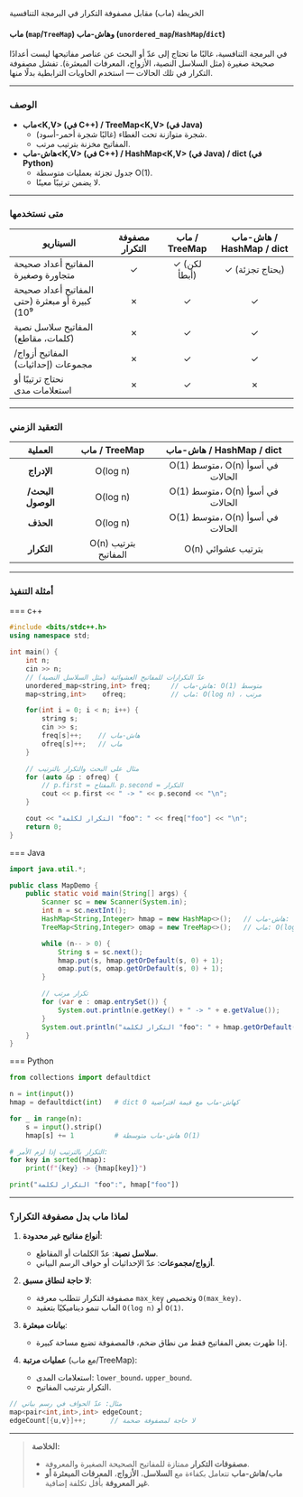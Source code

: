 
الخريطة (ماب) مقابل مصفوفة التكرار في البرمجة التنافسية

#### ماب (`map`/`TreeMap`) وهاش-ماب (`unordered_map`/`HashMap`/`dict`)

في البرمجة التنافسية، غالبًا ما تحتاج إلى عدّ أو البحث عن عناصر مفاتيحها ليست أعدادًا صحيحة صغيرة (مثل السلاسل النصية، الأزواج، المعرفات المبعثرة). تفشل مصفوفة التكرار في تلك الحالات — استخدم الحاويات الترابطية بدلًا منها.

---

### الوصف

- **ماب<K,V> (في C++) / TreeMap<K,V> (في Java)**  
  - شجرة متوازنة تحت الغطاء (غالبًا شجرة أحمر-أسود).  
  - المفاتيح مخزنة بترتيب مرتب.  
- **هاش-ماب<K,V> (في C++) / HashMap<K,V> (في Java) / dict (في Python)**  
  - جدول تجزئة بعمليات متوسطة O(1).  
  - لا يضمن ترتيبًا معينًا.

---

### متى نستخدمها

| السيناريو                                   | مصفوفة التكرار | ماب / TreeMap        | هاش-ماب / HashMap / dict |
|---------------------------------------------|:-------------:|:--------------------:|:-----------------------:|
| المفاتيح أعداد صحيحة متجاورة وصغيرة        | ✓             | ✓ (لكن أبطأ)         | ✓ (يحتاج تجزئة)          |
| المفاتيح أعداد صحيحة كبيرة أو مبعثرة (حتى 10⁹) | ✗          | ✓                    | ✓                        |
| المفاتيح سلاسل نصية (كلمات، مقاطع)         | ✗             | ✓                    | ✓                        |
| المفاتيح أزواج/مجموعات (إحداثيات)         | ✗             | ✓                    | ✓                        |
| نحتاج ترتيبًا أو استعلامات مدى            | ✗             | ✓                    | ✗                        |

---

### التعقيد الزمني

| العملية           | ماب / TreeMap    | هاش-ماب / HashMap / dict     |
|:-----------------:|:----------------:|:-----------------------------:|
| **الإدراج**       | O(log n)         | O(1) متوسط، O(n) في أسوأ الحالات |
| **البحث/الوصول**  | O(log n)         | O(1) متوسط، O(n) في أسوأ الحالات |
| **الحذف**         | O(log n)         | O(1) متوسط، O(n) في أسوأ الحالات |
| **التكرار**       | O(n) بترتيب المفاتيح | O(n) بترتيب عشوائي       |

---

### أمثلة التنفيذ

=== c++

```cpp
#include <bits/stdc++.h>
using namespace std;

int main() {
    int n;
    cin >> n;
    // عدّ التكرارات للمفاتيح العشوائية (مثل السلاسل النصية)
    unordered_map<string,int> freq;     // هاش-ماب: O(1) متوسط
    map<string,int>    ofreq;           // ماب: O(log n) ، مرتب

    for(int i = 0; i < n; i++) {
        string s;
        cin >> s;
        freq[s]++;    // هاش-ماب
        ofreq[s]++;   // ماب
    }

    // مثال على البحث والتكرار بالترتيب
    for (auto &p : ofreq) {
        // p.first = المفتاح، p.second = التكرار
        cout << p.first << " -> " << p.second << "\n";
    }

    cout << "التكرار لكلمة "foo": " << freq["foo"] << "\n";
    return 0;
}
```

=== Java

```java
import java.util.*;

public class MapDemo {
    public static void main(String[] args) {
        Scanner sc = new Scanner(System.in);
        int n = sc.nextInt();
        HashMap<String,Integer> hmap = new HashMap<>();   // هاش-ماب: O(1) متوسط
        TreeMap<String,Integer> omap = new TreeMap<>();   // ماب: O(log n)

        while (n-- > 0) {
            String s = sc.next();
            hmap.put(s, hmap.getOrDefault(s, 0) + 1);
            omap.put(s, omap.getOrDefault(s, 0) + 1);
        }

        // تكرار مرتب
        for (var e : omap.entrySet()) {
            System.out.println(e.getKey() + " -> " + e.getValue());
        }
        System.out.println("التكرار لكلمة "foo": " + hmap.getOrDefault("foo", 0));
    }
}
```

=== Python

```python
from collections import defaultdict

n = int(input())
hmap = defaultdict(int)   # dict كهاش-ماب مع قيمة افتراضية 0

for _ in range(n):
    s = input().strip()
    hmap[s] += 1          # هاش-ماب متوسطة O(1)

# التكرار بالترتيب إذا لزم الأمر:
for key in sorted(hmap):
    print(f"{key} -> {hmap[key]}")

print("التكرار لكلمة "foo":", hmap["foo"])
```

---

### لماذا ماب بدل مصفوفة التكرار؟

1. **أنواع مفاتيح غير محدودة**:  
   - **سلاسل نصية**: عدّ الكلمات أو المقاطع.  
   - **أزواج/مجموعات**: عدّ الإحداثيات أو حواف الرسم البياني.

2. **لا حاجة لنطاق مسبق**:  
   - مصفوفة التكرار تتطلب معرفة `max_key` وتخصيص `O(max_key)`.  
   - الماب تنمو ديناميكيًا بتعقيد `O(log n)` أو `O(1)`.

3. **بيانات مبعثرة**:  
   - إذا ظهرت بعض المفاتيح فقط من نطاق ضخم، فالمصفوفة تضيع مساحة كبيرة.

4. **عمليات مرتبة** (مع ماب/TreeMap):  
   - استعلامات المدى: `lower_bound`، `upper_bound`.  
   - التكرار بترتيب المفاتيح.

```cpp
// مثال: عدّ الحواف في رسم بياني
map<pair<int,int>,int> edgeCount;
edgeCount[{u,v}]++;      // لا حاجة لمصفوفة ضخمة
```

---

> **الخلاصة:**  
> - **مصفوفات التكرار** ممتازة للمفاتيح الصحيحة الصغيرة والمعروفة.  
> - **ماب/هاش-ماب** تتعامل بكفاءة مع **السلاسل**، **الأزواج**، **المعرفات المبعثرة أو غير المعروفة** بأقل تكلفة إضافية.  
